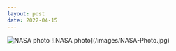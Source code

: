 ```yaml
---
layout: post
date: 2022-04-15
---
```

<img alt="NASA photo" href="~/images/NASA-Photo.jpg">
![NASA photo](/images/NASA-Photo.jpg)

